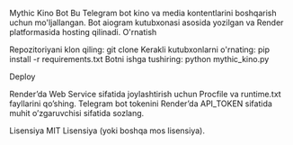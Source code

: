 Mythic Kino Bot
  Bu Telegram bot kino va media kontentlarini boshqarish uchun mo'ljallangan. Bot aiogram kutubxonasi asosida yozilgan va Render platformasida hosting qilinadi.
O'rnatish

Repozitoriyani klon qiling: git clone <repository-url>
Kerakli kutubxonlarni o'rnating: pip install -r requirements.txt
Botni ishga tushiring: python mythic_kino.py

Deploy

Render’da Web Service sifatida joylashtirish uchun Procfile va runtime.txt fayllarini qo’shing.
Telegram bot tokenini Render’da API_TOKEN sifatida muhit o’zgaruvchisi sifatida sozlang.

Lisensiya
  MIT Lisensiya (yoki boshqa mos lisensiya).
